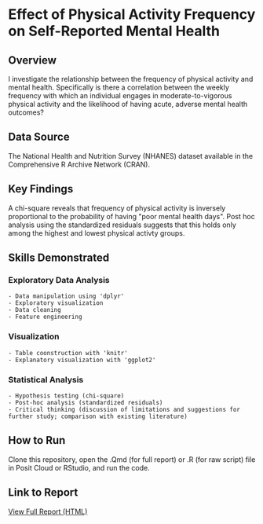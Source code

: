 # Effect of Physical Activity Frequency on Self-Reported Mental Health

## Overview
I investigate the relationship between the frequency of physical activity and mental health. Specifically is there a 
correlation between the weekly frequency with which an individual engages in moderate-to-vigorous physical activity and the
likelihood of having acute, adverse mental health outcomes?

## Data Source
The National Health and Nutrition Survey (NHANES) dataset available in the Comprehensive R Archive Network (CRAN).

## Key Findings
A chi-square reveals that frequency of physical activity is inversely proportional to the probability of having "poor
mental health days". Post hoc analysis using the standardized residuals suggests that this holds only among the highest and
lowest physical activty groups.

## Skills Demonstrated

### Exploratory Data Analysis
    - Data manipulation using 'dplyr'
    - Exploratory visualization
    - Data cleaning
    - Feature engineering
    
### Visualization
    - Table coonstruction with 'knitr'
    - Explanatory visualization with 'ggplot2'
    
### Statistical Analysis
    - Hypothesis testing (chi-square)
    - Post-hoc analysis (standardized residuals)
    - Critical thinking (discussion of limitations and suggestions for further study; comparison with existing literature)

## How to Run
Clone this repository, open the .Qmd (for full report) or .R (for raw script) file in Posit Cloud or RStudio, and run the 
code.

## Link to Report
[View Full Report (HTML)](effect_of_physical_activity_frequency_on_mental_health.html)
